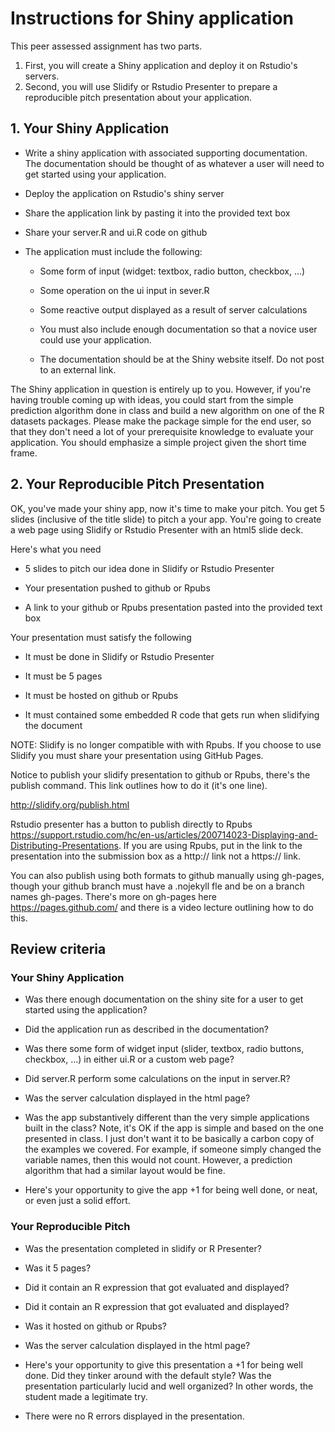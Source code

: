 # Instructions for Shiny application

This peer assessed assignment has two parts. 
1. First, you will create a Shiny application and deploy it on Rstudio's servers. 
2. Second, you will use Slidify or Rstudio Presenter to prepare a reproducible pitch presentation about your application.

## 1. Your Shiny Application

- Write a shiny application with associated supporting documentation. The documentation should be thought of as whatever a user will need to get started using your application.

- Deploy the application on Rstudio's shiny server

- Share the application link by pasting it into the provided text box

- Share your server.R and ui.R code on github

- The application must include the following:
  * Some form of input (widget: textbox, radio button, checkbox, ...)

  * Some operation on the ui input in sever.R

  * Some reactive output displayed as a result of server calculations

  * You must also include enough documentation so that a novice user could use your application.

  * The documentation should be at the Shiny website itself. Do not post to an external link.

The Shiny application in question is entirely up to you. However, if you're having trouble coming up with ideas, you could start from the simple prediction algorithm done in class and build a new algorithm on one of the R datasets packages. Please make the package simple for the end user, so that they don't need a lot of your prerequisite knowledge to evaluate your application. You should emphasize a simple project given the short time frame.

## 2. Your Reproducible Pitch Presentation

OK, you've made your shiny app, now it's time to make your pitch. You get 5 slides (inclusive of the title slide)  to pitch a your app. You're going to create a web page using Slidify or Rstudio Presenter with an html5 slide deck.

Here's what you need

- 5 slides to pitch our idea done in Slidify or Rstudio Presenter

- Your presentation pushed to github or Rpubs

- A link to your github or Rpubs presentation pasted into the provided text box

Your presentation must satisfy the following

- It must be done in Slidify or Rstudio Presenter

- It must be 5 pages

- It must be hosted on github or Rpubs

- It must contained some embedded R code that gets run when slidifying the document

NOTE: Slidify is no longer compatible with with Rpubs. If you choose to use Slidify you must share your presentation using GitHub Pages.

Notice to publish your slidify presentation to github or Rpubs, there's the publish command. This link outlines how to do it (it's one line). 

http://slidify.org/publish.html

Rstudio presenter has a button to publish directly to Rpubs https://support.rstudio.com/hc/en-us/articles/200714023-Displaying-and-Distributing-Presentations. If you are using Rpubs, put in the link to the presentation into the submission box as a http:// link not a https:// link.

You can also publish using both formats to github manually using gh-pages, though your github branch must have a .nojekyll fle and be on a branch names gh-pages. There's more on gh-pages here https://pages.github.com/  and there is a video lecture outlining how to do this.

## Review criteria

### Your Shiny Application

- Was there enough documentation on the shiny site for a user to get started using the application?

- Did the application run as described in the documentation?

- Was there some form of widget input (slider, textbox, radio buttons, checkbox, ...) in either ui.R or a custom web page?

- Did server.R perform some calculations on the input in server.R?

- Was the server calculation displayed in the html page?

- Was the app substantively different than the very simple applications built in the class? Note, it's OK if the app is simple and based on the one presented in class. I just don't want it to be basically a carbon copy of the examples we covered. For example, if someone simply changed the variable names, then this would not count. However, a prediction algorithm that had a similar layout would be fine.

- Here's your opportunity to give the app +1 for being well done, or neat, or even just a solid effort.

### Your Reproducible Pitch

- Was the presentation completed in slidify or R Presenter?

- Was it 5 pages?

- Did it contain an R expression that got evaluated and displayed?

- Did it contain an R expression that got evaluated and displayed?

- Was it hosted on github or Rpubs?

- Was the server calculation displayed in the html page?

- Here's your opportunity to give this presentation a +1 for being well done. Did they tinker around with the default style? Was the presentation particularly lucid and well organized? In other words, the student made a legitimate try.

- There were no R errors displayed in the presentation.
